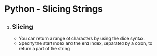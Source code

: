 # Python - Slicing Strings
<!DOCTYPE html>
<html>
<body>
    <ol>
        <li>
            <h2>Slicing</h2>
            <ul>
                <li>You can return a range of characters by using the slice syntax.</li>
                <li>Specify the start index and the end index, separated by a colon, to return a part of the string.</li>
            </ul>
        </li>
    </ol>
</body>
</html>
